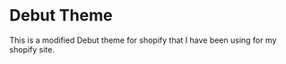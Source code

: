 # Debut Theme

This is a modified Debut theme for shopify that I have been using for my shopify site. 
     
